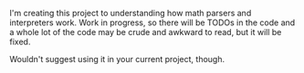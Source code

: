 I'm creating this project to understanding how math parsers and interpreters work. Work in progress, so there will be TODOs in the code and a whole lot of the code may be crude and awkward to read, but it will be fixed.

Wouldn't suggest using it in your current project, though.
